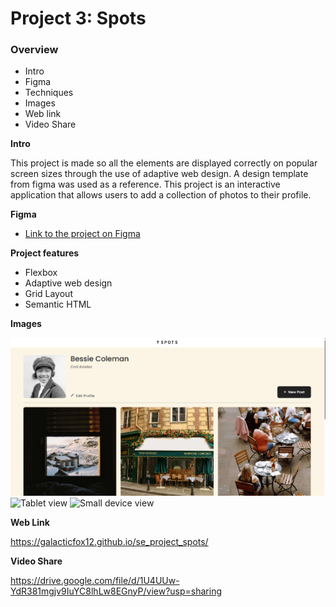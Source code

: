 # Project 3: Spots

### Overview

- Intro
- Figma
- Techniques
- Images
- Web link
- Video Share

**Intro**

This project is made so all the elements are displayed correctly on popular screen sizes through the use of adaptive web design. A design template from figma was used as a reference. This project is an interactive application that allows users to add a collection of photos to their profile.

**Figma**

- [Link to the project on Figma](https://www.figma.com/file/BBNm2bC3lj8QQMHlnqRsga/Sprint-3-Project-%E2%80%94-Spots?type=design&node-id=2%3A60&mode=design&t=afgNFybdorZO6cQo-1)

**Project features**

- Flexbox
- Adaptive web design
- Grid Layout
- Semantic HTML

**Images**

![Web view](./images/Web-view.png)
![Tablet view](./images/Tablet-view.png-view.png)
![Small device view](./images/Small-device-view.png-view.png)

**Web Link**

https://galacticfox12.github.io/se_project_spots/

**Video Share**

https://drive.google.com/file/d/1U4UUw-YdR381mgjv9IuYC8lhLw8EGnyP/view?usp=sharing
